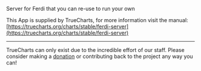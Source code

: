 Server for Ferdi that you can re-use to run your own

This App is supplied by TrueCharts, for more information visit the manual: [https://truecharts.org/charts/stable/ferdi-server](https://truecharts.org/charts/stable/ferdi-server)

---

TrueCharts can only exist due to the incredible effort of our staff.
Please consider making a [donation](https://truecharts.org/about/sponsor) or contributing back to the project any way you can!
